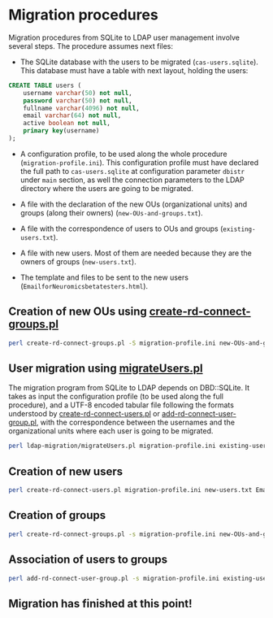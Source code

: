 # Migration procedures

Migration procedures from SQLite to LDAP user management involve several steps. The procedure assumes next files:

* The SQLite database with the users to be migrated (`cas-users.sqlite`). This database must have a table with next layout, holding the users:
```sql
CREATE TABLE users (
    username varchar(50) not null,
    password varchar(50) not null,
    fullname varchar(4096) not null,
    email varchar(64) not null,
    active boolean not null,
    primary key(username)
);
```

* A configuration profile, to be used along the whole procedure (`migration-profile.ini`). This configuration profile must have declared the full path to `cas-users.sqlite` at configuration parameter `dbistr` under `main` section, as well the connection parameters to the LDAP directory where the users are going to be migrated.

* A file with the declaration of the new OUs (organizational units) and groups (along their owners) (`new-OUs-and-groups.txt`).

* A file with the correspondence of users to OUs and groups (`existing-users.txt`).

* A file with new users. Most of them are needed because they are the owners of groups (`new-users.txt`).

* The template and files to be sent to the new users (`EmailforNeuromicsbetatesters.html`).

## Creation of new OUs using [create-rd-connect-groups.pl](create-rd-connect-groups.pl)

```bash
perl create-rd-connect-groups.pl -S migration-profile.ini new-OUs-and-groups.txt
```

## User migration using [migrateUsers.pl](migrateUsers.pl)

The migration program from SQLite to LDAP depends on DBD::SQLite. It takes as input the configuration profile (to be used along the full procedure), and a UTF-8 encoded tabular file following the formats understood by [create-rd-connect-users.pl](create-rd-connect-users.pl) or [add-rd-connect-user-group.pl](add-rd-connect-user-group.pl), with the correspondence between the usernames and the organizational units where each user is going to be migrated.

```bash
perl ldap-migration/migrateUsers.pl migration-profile.ini existing-users.txt
```

## Creation of new users

```bash
perl create-rd-connect-users.pl migration-profile.ini new-users.txt EmailforNeuromicsbetatesters.html
```

## Creation of groups

```bash
perl create-rd-connect-groups.pl -s migration-profile.ini new-OUs-and-groups.txt
```

## Association of users to groups

```bash
perl add-rd-connect-user-group.pl -s migration-profile.ini existing-users.txt new-users.txt
```

## Migration has finished at this point!
